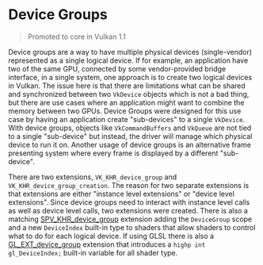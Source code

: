 # Device Groups

> Promoted to core in Vulkan 1.1

Device groups are a way to have multiple physical devices (single-vendor) represented as a single logical device. If for example, an application have two of the same GPU, connected by some vendor-provided bridge interface, in a single system, one approach is to create two logical devices in Vulkan. The issue here is that there are limitations what can be shared and synchronized between two `VkDevice` objects which is not a bad thing, but there are use cases where an application might want to combine the memory between two GPUs. Device Groups were designed for this use case by having an application create "sub-devices" to a single `VkDevice`. With device groups, objects like `VkCommandBuffers` and `VkQueue` are not tied to a single "sub-device" but instead, the driver will manage which physical device to run it on. Another usage of device groups is an alternative frame presenting system where every frame is displayed by a different "sub-device".

There are two extensions, `VK_KHR_device_group` and `VK_KHR_device_group_creation`. The reason for two separate extensions is that extensions are either "instance level extensions" or "device level extensions". Since device groups need to interact with instance level calls as well as device level calls, two extensions were created. There is also a matching [SPV_KHR_device_group](https://htmlpreview.github.io/?https://github.com/KhronosGroup/SPIRV-Registry/blob/master/extensions/KHR/SPV_KHR_device_group.html) extension adding the `DeviceGroup` scope and a new `DeviceIndex` built-in type to shaders that allow shaders to control what to do for each logical device. If using GLSL there is also a [GL_EXT_device_group](https://github.com/KhronosGroup/GLSL/blob/master/extensions/ext/GL_EXT_device_group.txt) extension that introduces a `highp int gl_DeviceIndex;` built-in variable for all shader type.